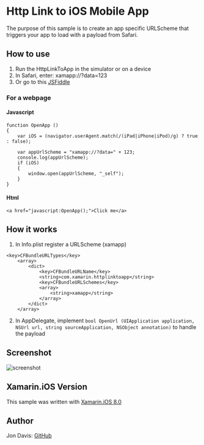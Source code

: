 Http Link to iOS Mobile App
=====
The purpose of this sample is to create an app specific URLScheme that triggers your app to load with a payload from Safari.

## How to use

1. Run the HttpLinkToApp in the simulator or on a device
2. In Safari, enter: xamapp://?data=123
3. Or go to this [JSFiddle](https://jsfiddle.net/JonDavis23/4nuyetL5/2/)

### For a webpage

#### Javascript

```
function OpenApp ()
{
    var iOS = (navigator.userAgent.match(/(iPad|iPhone|iPod)/g) ? true : false);

    var appUrlScheme = "xamapp://?data=" + 123;
    console.log(appUrlScheme);
    if (iOS) 
    {
        window.open(appUrlScheme, "_self");
    } 
}
```

#### Html

```
<a href="javascript:OpenApp();">Click me</a>
```

## How it works

1. In Info.plist register a URLScheme (xamapp)
```
<key>CFBundleURLTypes</key>
	<array>
		<dict>
			<key>CFBundleURLName</key>
			<string>com.xamarin.httplinktoapp</string>
			<key>CFBundleURLSchemes</key>
			<array>
				<string>xamapp</string>
			</array>
		</dict>
	</array>
```
2. In AppDelegate, implement ```bool OpenUrl (UIApplication application, NSUrl url, string sourceApplication, NSObject annotation)``` to handle the payload
 

## Screenshot
![screenshot](https://github.com/xamarin/customer-success/blob/master/samples/Xamarin.iOS/HttpLinkToApp/Screenshot/1.png "Screenshot")

Xamarin.iOS Version
---------------------
This sample was written with [Xamarin.iOS 8.0](http://xamarin.com/platform)

Author
-------
Jon Davis: [GitHub](https://github.com/jon-davis-xamarin)
